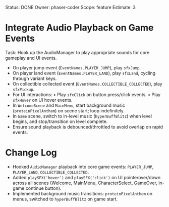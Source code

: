Status: DONE
Owner: phaser-coder
Scope: feature
Estimate: 3

# Integrate Audio Playback on Game Events

Task: Hook up the AudioManager to play appropriate sounds for core gameplay and UI events.
  - On player jump event (`EventNames.PLAYER_JUMP`), play `sfxJump`.
  - On player land event (`EventNames.PLAYER_LAND`), play `sfxLand`, cycling through variant keys.
  - On collectible collected event (`EventNames.COLLECTIBLE_COLLECTED`), play `sfxPickup`.
  - For UI interactions:
      • Play `sfxClick` on button press/click events.
      • Play `sfxHover` on UI hover events.
  - In `WelcomeScene` and `MainMenu`, start background music (`proteinPixelAnthem`) on scene start; loop indefinitely.
  - In `Game` scene, switch to in-level music (`hyperBuffBlitz`) when level begins, and stop/transition on level complete.
  - Ensure sound playback is debounced/throttled to avoid overlap on rapid events.

# Change Log
- Hooked `AudioManager` playback into core game events: `PLAYER_JUMP`, `PLAYER_LAND`, `COLLECTIBLE_COLLECTED`.
- Added `playSFX('hover')` and `playSFX('click')` on UI pointerover/down across all scenes (Welcome, MainMenu, CharacterSelect, GameOver, in-game continue button).
- Implemented background music transitions: `proteinPixelAnthem` on menus, switched to `hyperBuffBlitz` on game start.